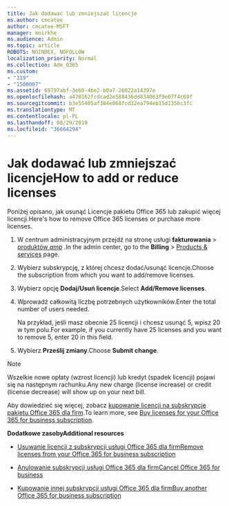 ```yaml
---
title: Jak dodawać lub zmniejszać licencje
ms.author: cmcatee
author: cmcatee-MSFT
manager: mnirkhe
ms.audience: Admin
ms.topic: article
ROBOTS: NOINDEX, NOFOLLOW
localization_priority: Normal
ms.collection: Adm_O365
ms.custom:
- "319"
- "1500007"
ms.assetid: 69797abf-3e60-4be2-b0a7-26022a14397e
ms.openlocfilehash: a478162fcdcad2e588436dd834063f9e07f4c69f
ms.sourcegitcommit: b3e55405af384e868fcd32ea794eb15d1356c3fc
ms.translationtype: MT
ms.contentlocale: pl-PL
ms.lasthandoff: 08/29/2019
ms.locfileid: "36664294"
---
```

# <a name="how-to-add-or-reduce-licenses"></a><span data-ttu-id="df049-102">Jak dodawać lub zmniejszać licencje</span><span class="sxs-lookup"><span data-stu-id="df049-102">How to add or reduce licenses</span></span>

<span data-ttu-id="df049-103">Poniżej opisano, jak usunąć Licencje pakietu Office 365 lub zakupić więcej licencji.</span><span class="sxs-lookup"><span data-stu-id="df049-103">Here's how to remove Office 365 licenses or purchase more licenses.</span></span>
  
1. <span data-ttu-id="df049-104">W centrum administracyjnym przejdź na stronę usługi **fakturowania** \> [produktów _amp_](https://go.microsoft.com/fwlink/p/?linkid=842054) .</span><span class="sxs-lookup"><span data-stu-id="df049-104">In the admin center, go to the **Billing** \> [Products & services](https://go.microsoft.com/fwlink/p/?linkid=842054) page.</span></span>

2. <span data-ttu-id="df049-105">Wybierz subskrypcję, z której chcesz dodać/usunąć licencje.</span><span class="sxs-lookup"><span data-stu-id="df049-105">Choose the subscription from which you want to add/remove licenses.</span></span>

3. <span data-ttu-id="df049-106">Wybierz opcję **Dodaj/Usuń licencje**.</span><span class="sxs-lookup"><span data-stu-id="df049-106">Select **Add/Remove licenses**.</span></span>

4. <span data-ttu-id="df049-107">Wprowadź całkowitą liczbę potrzebnych użytkowników.</span><span class="sxs-lookup"><span data-stu-id="df049-107">Enter the total number of users needed.</span></span>

    <span data-ttu-id="df049-108">Na przykład, jeśli masz obecnie 25 licencji i chcesz usunąć 5, wpisz 20 w tym polu.</span><span class="sxs-lookup"><span data-stu-id="df049-108">For example, if you currently have 25 licenses and you want to remove 5, enter 20 in this field.</span></span>

5. <span data-ttu-id="df049-109">Wybierz **Prześlij zmiany**.</span><span class="sxs-lookup"><span data-stu-id="df049-109">Choose **Submit change**.</span></span>

> [!NOTE]
> <span data-ttu-id="df049-110">Wszelkie nowe opłaty (wzrost licencji) lub kredyt (spadek licencji) pojawi się na następnym rachunku.</span><span class="sxs-lookup"><span data-stu-id="df049-110">Any new charge (license increase) or credit (license decrease) will show up on your next bill.</span></span>

<span data-ttu-id="df049-111">Aby dowiedzieć się więcej, zobacz [kupowanie licencji na subskrypcję pakietu Office 365 dla firm](https://docs.microsoft.com/office365/admin/subscriptions-and-billing/buy-licenses).</span><span class="sxs-lookup"><span data-stu-id="df049-111">To learn more, see [Buy licenses for your Office 365 for business subscription](https://docs.microsoft.com/office365/admin/subscriptions-and-billing/buy-licenses).</span></span>

 <span data-ttu-id="df049-112">**Dodatkowe zasoby**</span><span class="sxs-lookup"><span data-stu-id="df049-112">**Additional resources**</span></span>
  
- [<span data-ttu-id="df049-113">Usuwanie licencji z subskrypcji usługi Office 365 dla firm</span><span class="sxs-lookup"><span data-stu-id="df049-113">Remove licenses from your Office 365 for business subscription</span></span>](https://docs.microsoft.com/office365/admin/subscriptions-and-billing/remove-licenses-from-subscription)

- [<span data-ttu-id="df049-114">Anulowanie subskrypcji usługi Office 365 dla firm</span><span class="sxs-lookup"><span data-stu-id="df049-114">Cancel Office 365 for business</span></span>](https://docs.microsoft.com/office365/admin/subscriptions-and-billing/cancel-your-subscription)

- [<span data-ttu-id="df049-115">Kupowanie innej subskrypcji usługi Office 365 dla firm</span><span class="sxs-lookup"><span data-stu-id="df049-115">Buy another Office 365 for business subscription</span></span>](https://docs.microsoft.com/office365/admin/subscriptions-and-billing/buy-another-subscription)